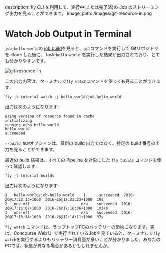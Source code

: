 description: fly CLI を利用して、実行中(または完了済)の Job のストリーミング出力を見ることができます。
image_path: /images/git-resource-in.png

# Watch Job Output in Terminal

`job-hello-world`の [job build](http://127.0.0.1:8080/teams/main/pipelines/helloworld/jobs/job-hello-world/builds/1)を見ると、`git`コマンドを実行して Gitリポジトリを clone した後に、Task:`hello-world` を実行した結果が出力されており、とても分かりやすいです。

![git-resource-in](/images/git-resource-in.png)

この出力内容は、ターミナルで`fly watch`コマンドを使っても見ることができます:

```
fly -t tutorial watch -j hello-world/job-hello-world
```

出力は次のようになります:

```
using version of resource found in cache
initializing
running echo hello world
hello world
succeeded
```

`--build NUM`オプションは、最新の build 出力ではなく、特定の build 番号の出力を見ることができます。

最近の build 結果は、すべての Pipeline を対象にした `fly builds` コマンドを使って確認します:

```
fly -t tutorial builds
```

出力は次のようになります:

```
3   hello-world/job-hello-world    1      succeeded  2016-26@17:22:13+1000  2016-26@17:22:23+1000  10s
2   one-off                       n/a    succeeded  2016-26@17:15:02+1000  2016-26@17:16:36+1000  1m34s
1   one-off                       n/a    succeeded  2016-26@17:13:34+1000  2016-26@17:14:11+1000  37s
```

`fly watch` コマンドは、ラップトップPCのバッテリーの節約になります。実は、Concourse Web UI で実行されているJobを見ていると、ターミナルで`fly watch`を実行するよりもバッテリー消費量が多いことが分かりました。あなたのPCでは、状態が異なる場合があるかもしれませんが。
